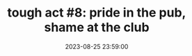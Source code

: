 ---
layout: event
title: "tough act #8: pride in the pub, shame at the club"
lineup: [
    "Yazzus",
    "Jennifer Walton",
    "Nova Cheq",
    "DJ Deep Heat",
    "DJ Soyboi",
    "djlaundrybasket",
    "Tee",
    "Evil DJ",
    "DJ Spotify Playlist",
    "The Tough Act Residents Association",
]
date:  2023-08-25 23:59:00
location: "the white hotel"
image: ["/img/pride-pub.webp", "/img/shame-club.webp"]
background: "background-image: linear-gradient(to right,#30ace9 50%, #a846a7 50%)"
colour: "white"
---